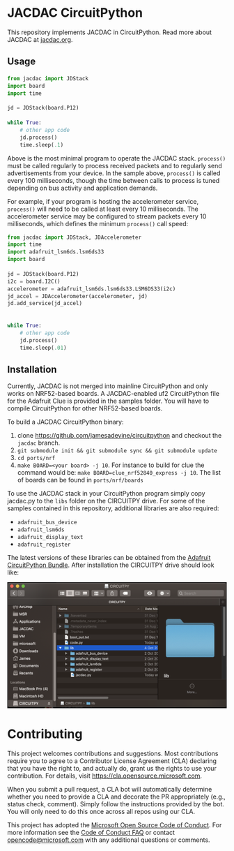 # JACDAC CircuitPython

This repository implements JACDAC in CircuitPython. Read more about JACDAC at [jacdac.org](https://jacdac.org).

## Usage

```py
from jacdac import JDStack
import board
import time

jd = JDStack(board.P12)

while True:
    # other app code
    jd.process()
    time.sleep(.1)
```

Above is the most minimal program to operate the JACDAC stack. `process()` must be called regularly to process received packets and to regularly send advertisements from your device. In the sample above, `process()` is called every 100 milliseconds, though the time between calls to process is tuned depending on bus activity and application demands.

For example, if your program is hosting the accelerometer service, `process()` will need to be called at least every 10 milliseconds. The accelerometer service may be configured to stream packets every 10 milliseconds, which defines the minimum `process()` call speed:

```py
from jacdac import JDStack, JDAccelerometer
import time
import adafruit_lsm6ds.lsm6ds33
import board

jd = JDStack(board.P12)
i2c = board.I2C()
accelerometer = adafruit_lsm6ds.lsm6ds33.LSM6DS33(i2c)
jd_accel = JDAccelerometer(accelerometer, jd)
jd.add_service(jd_accel)


while True:
    # other app code
    jd.process()
    time.sleep(.01)
```

## Installation

Currently, JACDAC is not merged into mainline CircuitPython and only works on NRF52-based boards. A JACDAC-enabled uf2 CircuitPython file for the Adafruit Clue is provided in the samples folder. You will have to compile CircuitPython for other NRF52-based boards.

To build a JACDAC CircuitPython binary:

1. clone https://github.com/jamesadevine/circuitpython and checkout the `jacdac` branch.
2. `git submodule init && git submodule sync && git submodule update`
3. `cd ports/nrf`
4. `make BOARD=<your board> -j 10`. For instance to build for clue the command would be: `make BOARD=clue_nrf52840_express -j 10`. The list of boards can be found in `ports/nrf/boards`

To use the JACDAC stack in your CircuitPython program simply copy jacdac.py to the `libs` folder on the CIRCUITPY drive. For some of the samples contained in this repository, additional libraries are also required:

* `adafruit_bus_device`
* `adafruit_lsm6ds`
* `adafruit_display_text`
* `adafruit_register`

The latest versions of these libraries can be obtained from the [Adafruit CircuitPython Bundle](https://github.com/adafruit/Adafruit_CircuitPython_Bundle/). After installation the CIRCUITPY drive should look like:

![circuitpython flash drive layout](./images/circuitpython-drive.png)

# Contributing

This project welcomes contributions and suggestions.  Most contributions require you to agree to a
Contributor License Agreement (CLA) declaring that you have the right to, and actually do, grant us
the rights to use your contribution. For details, visit https://cla.opensource.microsoft.com.

When you submit a pull request, a CLA bot will automatically determine whether you need to provide
a CLA and decorate the PR appropriately (e.g., status check, comment). Simply follow the instructions
provided by the bot. You will only need to do this once across all repos using our CLA.

This project has adopted the [Microsoft Open Source Code of Conduct](https://opensource.microsoft.com/codeofconduct/).
For more information see the [Code of Conduct FAQ](https://opensource.microsoft.com/codeofconduct/faq/) or
contact [opencode@microsoft.com](mailto:opencode@microsoft.com) with any additional questions or comments.
